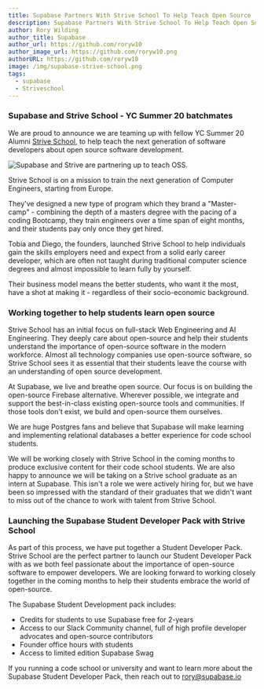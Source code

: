 ```yaml
---
title: Supabase Partners With Strive School To Help Teach Open Source
description: Supabase Partners With Strive School To Help Teach Open Source To The Next Generation Of Developers
author: Rory Wilding
author_title: Supabase
author_url: https://github.com/roryw10
author_image_url: https://github.com/roryw10.png
authorURL: https://github.com/roryw10
image: /img/supabase-strive-school.png
tags:
  - supabase
  - Striveschool
---
```


<!--truncate-->

### Supabase and Strive School - YC Summer 20 batchmates

We are proud to announce we are teaming up with fellow YC Summer 20 Alumni [Strive School](https://strive.school/), to help teach the next generation of software developers about open source software development.

![Supabase and Strive are partnering up to teach OSS.](/img/strive-supabase.png)

Strive School is on a mission to train the next generation of Computer Engineers, starting from Europe.

They've designed a new type of program which they brand a "Master-camp" - combining the depth of a masters degree with the pacing of a coding Bootcamp, they train engineers over a time span of eight months, and their students pay only once they get hired.

Tobia and Diego, the founders, launched Strive School to help individuals gain the skills employers need and expect from a solid early career developer, which are often not taught during traditional computer science degrees and almost impossible to learn fully by yourself.

Their business model means the better students, who want it the most, have a shot at making it - regardless of their socio-economic background.

<!--truncate-->

### Working together to help students learn open source

Strive School has an initial focus on full-stack Web Engineering and AI Engineering. They deeply care about open-source and help their students understand the importance of open-source software in the modern workforce. Almost all technology companies use open-source software, so Strive School sees it as essential that their students leave the course with an understanding of open source development.

At Supabase, we live and breathe open source. Our focus is on building the open-source Firebase alternative. Wherever possible, we integrate and support the best-in-class existing open-source tools and communities. If those tools don't exist, we build and open-source them ourselves.

We are huge Postgres fans and believe that Supabase will make learning and implementing relational databases a better experience for code school students.

We will be working closely with Strive School in the coming months to produce exclusive content for their code school students. We are also happy to announce we will be taking on a Strive school graduate as an intern at Supabase. This isn't a role we were actively hiring for, but we have been so impressed with the standard of their graduates that we didn't want to miss out of the chance to work with talent from Strive School.

<!--truncate-->

### Launching the Supabase Student Developer Pack with Strive School

As part of this process, we have put together a Student Developer Pack. Strive School are the perfect partner to launch our Student Developer Pack with as we both feel passionate about the importance of open-source software to empower developers. We are looking forward to working closely together in the coming months to help their students embrace the world of open-source.

The Supabase Student Development pack includes:

- Credits for students to use Supabase free for 2-years
- Access to our Slack Community channel, full of high profile developer advocates and open-source contributors
- Founder office hours with students
- Access to limited edition Supabase Swag

If you running a code school or university and want to learn more about the Supabase Student Developer Pack, then reach out to rory@supabase.io
